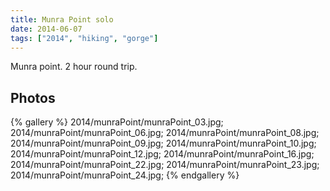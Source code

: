 ```yaml
---
title: Munra Point solo
date: 2014-06-07
tags: ["2014", "hiking", "gorge"]
---
```


Munra point.  2 hour round trip.

## Photos

{% gallery %}
2014/munraPoint/munraPoint_03.jpg;
2014/munraPoint/munraPoint_06.jpg;
2014/munraPoint/munraPoint_08.jpg;
2014/munraPoint/munraPoint_09.jpg;
2014/munraPoint/munraPoint_10.jpg;
2014/munraPoint/munraPoint_12.jpg;
2014/munraPoint/munraPoint_16.jpg;
2014/munraPoint/munraPoint_22.jpg;
2014/munraPoint/munraPoint_23.jpg;
2014/munraPoint/munraPoint_24.jpg;
{% endgallery %}

